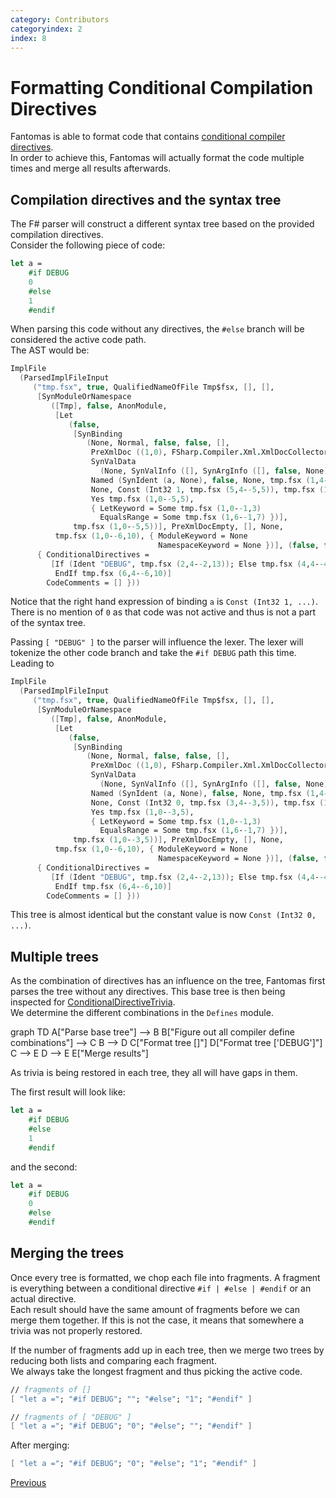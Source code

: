 ```yaml
---
category: Contributors
categoryindex: 2
index: 8
---
```

# Formatting Conditional Compilation Directives

Fantomas is able to format code that contains [conditional compiler directives](https://docs.microsoft.com/en-us/dotnet/fsharp/language-reference/compiler-directives#conditional-compilation-directives).  
In order to achieve this, Fantomas will actually format the code multiple times and merge all results afterwards.

## Compilation directives and the syntax tree

The F# parser will construct a different syntax tree based on the provided compilation directives.  
Consider the following piece of code:

```fsharp
let a =
    #if DEBUG
    0
    #else
    1
    #endif
```

When parsing this code without any directives, the `#else` branch will be considered the active code path.  
The AST would be:

```fsharp
ImplFile
  (ParsedImplFileInput
     ("tmp.fsx", true, QualifiedNameOfFile Tmp$fsx, [], [],
      [SynModuleOrNamespace
         ([Tmp], false, AnonModule,
          [Let
             (false,
              [SynBinding
                 (None, Normal, false, false, [],
                  PreXmlDoc ((1,0), FSharp.Compiler.Xml.XmlDocCollector),
                  SynValData
                    (None, SynValInfo ([], SynArgInfo ([], false, None)), None),
                  Named (SynIdent (a, None), false, None, tmp.fsx (1,4--1,5)),
                  None, Const (Int32 1, tmp.fsx (5,4--5,5)), tmp.fsx (1,4--1,5),
                  Yes tmp.fsx (1,0--5,5),
                  { LetKeyword = Some tmp.fsx (1,0--1,3)
                    EqualsRange = Some tmp.fsx (1,6--1,7) })],
              tmp.fsx (1,0--5,5))], PreXmlDocEmpty, [], None,
          tmp.fsx (1,0--6,10), { ModuleKeyword = None
                                 NamespaceKeyword = None })], (false, false),
      { ConditionalDirectives =
         [If (Ident "DEBUG", tmp.fsx (2,4--2,13)); Else tmp.fsx (4,4--4,9);
          EndIf tmp.fsx (6,4--6,10)]
        CodeComments = [] }))
```

Notice that the right hand expression of binding `a` is `Const (Int32 1, ...)`.
There is no mention of `0` as that code was not active and thus is not a part of the syntax tree.

Passing `[ "DEBUG" ]` to the parser will influence the lexer. The lexer will tokenize the other code branch and take the `#if DEBUG` path this time.  
Leading to

```fsharp
ImplFile
  (ParsedImplFileInput
     ("tmp.fsx", true, QualifiedNameOfFile Tmp$fsx, [], [],
      [SynModuleOrNamespace
         ([Tmp], false, AnonModule,
          [Let
             (false,
              [SynBinding
                 (None, Normal, false, false, [],
                  PreXmlDoc ((1,0), FSharp.Compiler.Xml.XmlDocCollector),
                  SynValData
                    (None, SynValInfo ([], SynArgInfo ([], false, None)), None),
                  Named (SynIdent (a, None), false, None, tmp.fsx (1,4--1,5)),
                  None, Const (Int32 0, tmp.fsx (3,4--3,5)), tmp.fsx (1,4--1,5),
                  Yes tmp.fsx (1,0--3,5),
                  { LetKeyword = Some tmp.fsx (1,0--1,3)
                    EqualsRange = Some tmp.fsx (1,6--1,7) })],
              tmp.fsx (1,0--3,5))], PreXmlDocEmpty, [], None,
          tmp.fsx (1,0--6,10), { ModuleKeyword = None
                                 NamespaceKeyword = None })], (false, false),
      { ConditionalDirectives =
         [If (Ident "DEBUG", tmp.fsx (2,4--2,13)); Else tmp.fsx (4,4--4,9);
          EndIf tmp.fsx (6,4--6,10)]
        CodeComments = [] }))
```

This tree is almost identical but the constant value is now `Const (Int32 0, ...)`.

## Multiple trees

As the combination of directives has an influence on the tree, Fantomas first parses the tree without any directives.
This base tree is then being inspected for [ConditionalDirectiveTrivia](https://fsharp.github.io/fsharp-compiler-docs/reference/fsharp-compiler-syntaxtrivia-conditionaldirectivetrivia.html).  
We determine the different combinations in the `Defines` module.

<div class="mermaid text-center">
graph TD
    A["Parse base tree"] --> B
    B["Figure out all compiler define combinations"] --> C
    B --> D
    C["Format tree []"]
    D["Format tree ['DEBUG']"]
    C --> E
    D --> E
    E["Merge results"]
 </div>

As trivia is being restored in each tree, they all will have gaps in them.

The first result will look like:

```fsharp
let a =
    #if DEBUG
    #else
    1
    #endif
```

and the second:

```fsharp
let a =
    #if DEBUG
    0
    #else
    #endif
```

## Merging the trees

Once every tree is formatted, we chop each file into fragments.
A fragment is everything between a conditional directive `#if | #else | #endif` or an actual directive.  
Each result should have the same amount of fragments before we can merge them together.
If this is not the case, it means that somewhere a trivia was not properly restored.

If the number of fragments add up in each tree, then we merge two trees by reducing both lists and comparing each fragment.  
We always take the longest fragment and thus picking the active code.

```fsharp
// fragments of []
[ "let a ="; "#if DEBUG"; ""; "#else"; "1"; "#endif" ]

// fragments of [ "DEBUG" ]
[ "let a ="; "#if DEBUG"; "0"; "#else"; ""; "#endif" ]
```

After merging:
```fsharp
[ "let a ="; "#if DEBUG"; "0"; "#else"; "1"; "#endif" ]
```

<div class="d-flex justify-content-between my-4">
  <a href="./Formatted%20Code.html">Previous</a>
</div>
